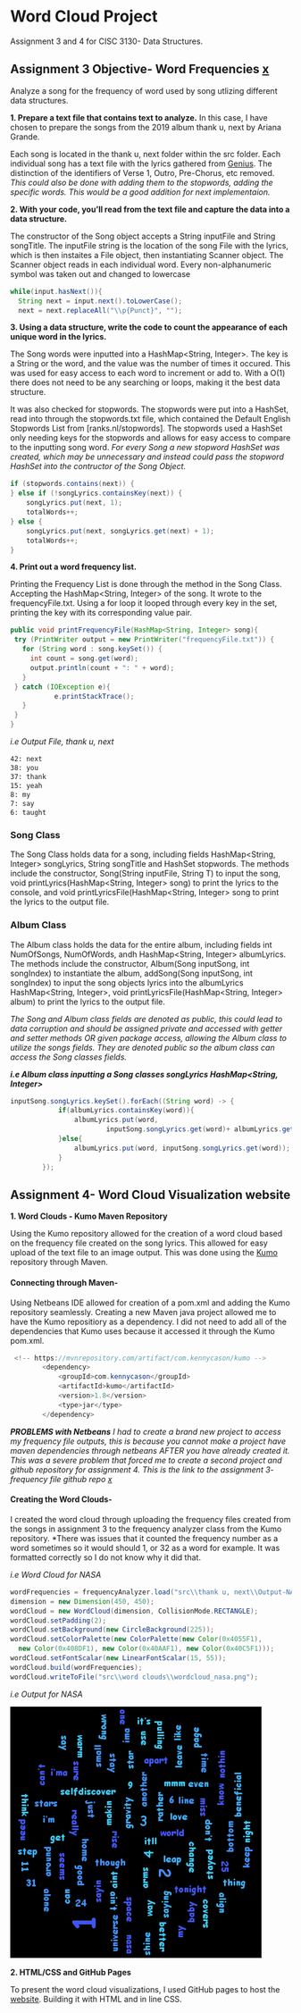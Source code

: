 # Word Cloud Project
Assignment 3 and 4 for CISC 3130- Data Structures. 

## Assignment 3 Objective- Word Frequencies [x](https://github.com/alexfuoc/WordCounterApp)
Analyze a song for the frequency of word used by song utlizing different data structures.
  
  **1. Prepare a text file that contains text to analyze.**
In this case, I have chosen to prepare the songs from the 2019 album thank u, next by Ariana Grande. 

Each song is located in the thank u, next folder within the src folder. Each individual song has a text file with the lyrics gathered from [Genius](https://genius.com/albums/Ariana-grande/Thank-u-next). The distinction of the identifiers of Verse 1, Outro, Pre-Chorus, etc removed. *This could also be done with adding them to the stopwords, adding the specific words. This would be a good addition for next implementaion.*
  
  **2. With your code, you’ll read from the text file and capture the data into a data structure.**

The constructor of the Song object accepts a String inputFile and String songTitle. The inputFile string is the location of the song File with the lyrics, which is then instaites a File object, then instantiating Scanner object. The Scanner object reads in each individual word. Every non-alphanumeric symbol was taken out and changed to lowercase

```java
while(input.hasNext()){
  String next = input.next().toLowerCase();
  next = next.replaceAll("\\p{Punct}", "");
```

  **3. Using a data structure, write the code to count the appearance of each unique word in the lyrics.**

The Song words were inputted into a HashMap<String, Integer>. The key is a String or the word, and the value was the number of times it occured. This was used for easy access to each word to increment or add to. With a O(1) there does not need to be any searching or loops, making it the best data structure. 

It was also checked for stopwords. The stopwords were put into a HashSet, read into through the stopwords.txt file, which contained the Default English Stopwords List from [ranks.nl/stopwords]. The stopwords used a HashSet only needing keys for the stopwords and allows for easy access to compare to the inputting song word. *For every Song a new stopword HashSet was created, which may be unnecessary and instead could pass the stopword HashSet into the contructor of the Song Object.*

```java
if (stopwords.contains(next)) {
} else if (!songLyrics.containsKey(next)) {
    songLyrics.put(next, 1);
    totalWords++;
} else {
    songLyrics.put(next, songLyrics.get(next) + 1);
    totalWords++;
}     
```

  **4. Print out a word frequency list.**

Printing the Frequency List is done through the method in the Song Class. Accepting the HashMap<String, Integer> of the song. It wrote to the frequencyFile.txt. Using a for loop it looped through every key in the set, printing the key with its corresponding value pair. 
  
 ```java 
public void printFrequencyFile(HashMap<String, Integer> song){
  try (PrintWriter output = new PrintWriter("frequencyFile.txt")) {
    for (String word : song.keySet()) {
      int count = song.get(word);
      output.println(count + ": " + word);
    }
  } catch (IOException e){
            e.printStackTrace();
    }
  }    
}   
 ```
 
 *i.e Output File, thank u, next*
```
42: next
38: you
37: thank
15: yeah
8: my
7: say
6: taught
```
  ### Song Class
 
 The Song Class holds data for a song, including fields HashMap<String, Integer> songLyrics, String songTitle and HashSet<String> stopwords. The methods include the constructor, Song(String inputFile, String T) to input the song, void printLyrics(HashMap<String, Integer> song) to print the lyrics to the console, and void printLyricsFile(HashMap<String, Integer> song to print the lyrics to the output file. 
  
  ### Album Class 
The Album class holds the data for the entire album, including fields int NumOfSongs, NumOfWords, andh HashMap<String, Integer> albumLyrics. The methods include the constructor, Album(Song inputSong, int songIndex) to instantiate the album, addSong(Song inputSong, int songIndex) to input the song objects lyrics into the albumLyrics HashMap<String, Integer>, void printLyricsFile(HashMap<String, Integer> album) to print the lyrics to the output file.

*The Song and Album class fields are denoted as public, this could lead to data corruption and should be assigned private and accessed with getter and setter methods OR given package access, allowing the Album class to utilize the songs fields. They are denoted public so the album class can access the Song classes fields.*

***i.e Album class inputting a Song classes songLyrics HashMap<String, Integer>***
```java
inputSong.songLyrics.keySet().forEach((String word) -> {
            if(albumLyrics.containsKey(word)){
                albumLyrics.put(word,
                        inputSong.songLyrics.get(word)+ albumLyrics.get(word));
            }else{
                albumLyrics.put(word, inputSong.songLyrics.get(word));
            }
        });

```

## Assignment 4- Word Cloud Visualization website

**1. Word Clouds - Kumo Maven Repository**

Using the Kumo repository allowed for the creation of a word cloud based on the frequency file created on the song lyrics. This allowed for easy upload of the text file to an image output. This was done using the [Kumo](https://github.com/kennycason/kumo) repository through Maven.

#### Connecting through Maven-
Using Netbeans IDE allowed for creation of a pom.xml and adding the Kumo repository seamlessly. Creating a new Maven java project allowed me to have the Kumo repositiory as a dependency. I did not need to add all of the dependencies that Kumo uses because it accessed it through the Kumo pom.xml. 

```java
 <!-- https://mvnrepository.com/artifact/com.kennycason/kumo -->
        <dependency>
            <groupId>com.kennycason</groupId>
            <artifactId>kumo</artifactId>
            <version>1.8</version>
            <type>jar</type>
        </dependency>
```

***PROBLEMS with Netbeans*** *I had to create a brand new project to access my frequency file outputs, this is because you cannot make a project have maven dependencies through netbeans AFTER you have already created it. This was a severe problem that forced me to create a second project and github repository for assignment 4. This is the link to the assignment 3- frequency file github repo [x](https://github.com/alexfuoc/WordCounterApp)*

#### Creating the Word Clouds-
I created the word cloud through uploading the frequency files created from the songs in assignment 3 to the frequency analyzer class from the Kumo repository. *There was issues that it counted the frequency number as a word sometimes so it would should 1, or 32 as a word for example. It was formatted correctly so I do not know why it did that. 

*i.e Word Cloud for NASA*
```java
wordFrequencies = frequencyAnalyzer.load("src\\thank u, next\\Output-NASA.txt");
dimension = new Dimension(450, 450);
wordCloud = new WordCloud(dimension, CollisionMode.RECTANGLE);
wordCloud.setPadding(2);
wordCloud.setBackground(new CircleBackground(225));
wordCloud.setColorPalette(new ColorPalette(new Color(0x4055F1), 
  new Color(0x408DF1), new Color(0x40AAF1), new Color(0x40C5F1)));
wordCloud.setFontScalar(new LinearFontScalar(15, 55));
wordCloud.build(wordFrequencies);
wordCloud.writeToFile("src\\word clouds\\wordcloud_nasa.png");
```
*i.e Output for NASA*

![Nasa Image](https://github.com/alexfuoc/WordClouds/blob/master/src/word%20clouds/wordcloud_nasa.png)



**2. HTML/CSS and GitHub Pages**

To present the word cloud visualizations, I used GitHub pages to host the [website](https://alexfuoc.github.io/WordClouds/). Building it with HTML and in line CSS. 
